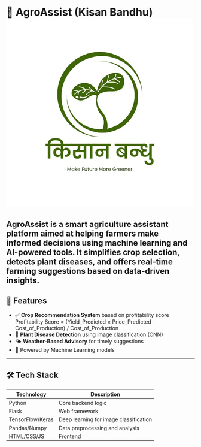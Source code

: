 # 🌾 AgroAssist (Kisan Bandhu) ![Favicon](static/images/favicon.jpg)


AgroAssist is a smart agriculture assistant platform aimed at helping farmers make informed decisions using machine learning and AI-powered tools. It simplifies crop selection, detects plant diseases, and offers real-time farming suggestions based on data-driven insights.
---

## 🚀 Features

- ✅ **Crop Recommendation System** based on profitability score 
     Profitability Score = (Yield_Predicted × Price_Predicted - Cost_of_Production) / Cost_of_Production
- 🦠 **Plant Disease Detection** using image classification (CNN)
- 🌤️ **Weather-Based Advisory** for timely suggestions
- 🧠 Powered by Machine Learning models

---

## 🛠️ Tech Stack

| Technology    | Description                        |
|---------------|------------------------------------|
| Python        | Core backend logic                 |
| Flask         | Web framework                      |
| TensorFlow/Keras | Deep learning for image classification |
| Pandas/Numpy  | Data preprocessing and analysis    |
| HTML/CSS/JS   | Frontend           |

